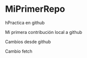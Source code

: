 # MiPrimerRepo

hPractica en github

Mi primera contribución local a github


Cambios desde github

Cambio fetch
